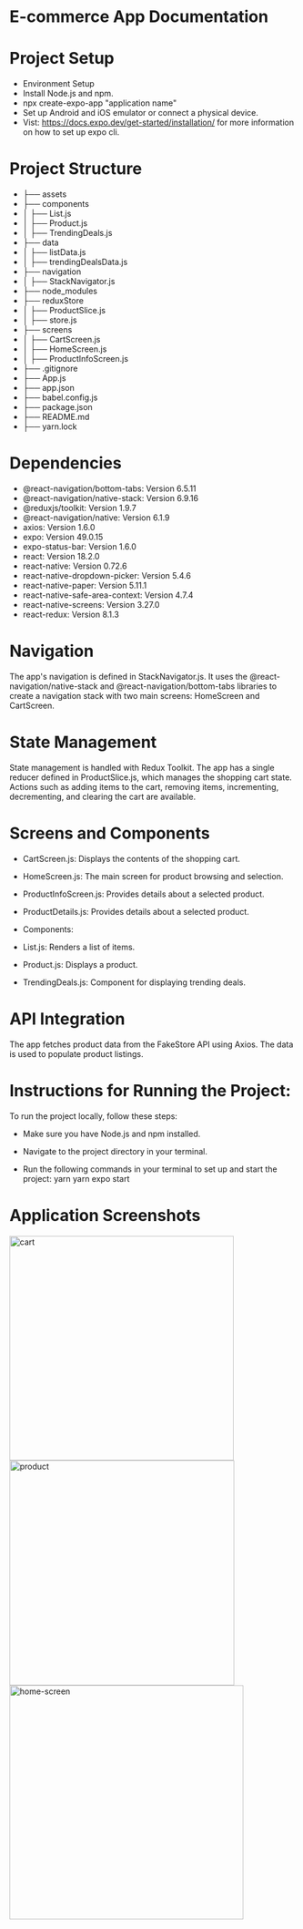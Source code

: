 # E-commerce App Documentation

# Project Setup

 * Environment Setup
* Install Node.js and npm.
* npx create-expo-app "application name"
* Set up Android and iOS emulator or connect a physical device.
* Vist: https://docs.expo.dev/get-started/installation/ for more information on how to set up expo cli.

# Project Structure

* ├── assets
* ├── components
* │   ├── List.js
* │   ├── Product.js
* │   ├── TrendingDeals.js
* ├── data
* │   ├── listData.js
* │   ├── trendingDealsData.js
* ├── navigation
* │   ├── StackNavigator.js
* ├── node_modules
* ├── reduxStore
* │   ├── ProductSlice.js
* │   ├── store.js
* ├── screens
* │   ├── CartScreen.js
* │   ├── HomeScreen.js
* │   ├── ProductInfoScreen.js
* ├── .gitignore
* ├── App.js
* ├── app.json
* ├── babel.config.js
* ├── package.json
* ├── README.md
* ├── yarn.lock


# Dependencies
* @react-navigation/bottom-tabs: Version 6.5.11
* @react-navigation/native-stack: Version 6.9.16
* @reduxjs/toolkit: Version 1.9.7
* @react-navigation/native: Version 6.1.9
* axios: Version 1.6.0
* expo: Version 49.0.15
* expo-status-bar: Version 1.6.0
* react: Version 18.2.0
* react-native: Version 0.72.6
* react-native-dropdown-picker: Version 5.4.6
* react-native-paper: Version 5.11.1
* react-native-safe-area-context: Version 4.7.4
* react-native-screens: Version 3.27.0
* react-redux: Version 8.1.3

# Navigation
The app's navigation is defined in StackNavigator.js. It uses the @react-navigation/native-stack and @react-navigation/bottom-tabs libraries to create a navigation stack with two main screens: HomeScreen and CartScreen.

# State Management
State management is handled with Redux Toolkit. The app has a single reducer defined in ProductSlice.js, which manages the shopping cart state. Actions such as adding items to the cart, removing items, incrementing, decrementing, and clearing the cart are available.

# Screens and Components

* CartScreen.js: Displays the contents of the shopping cart.
* HomeScreen.js: The main screen for product browsing and selection.
* ProductInfoScreen.js: Provides details about a selected product.
* ProductDetails.js: Provides details about a selected product.

* Components:

* List.js: Renders a list of items.
* Product.js: Displays a product.
* TrendingDeals.js: Component for displaying trending deals.

# API Integration
The app fetches product data from the FakeStore API using Axios. The data is used to populate product listings.

# Instructions for Running the Project:

To run the project locally, follow these steps:

* Make sure you have Node.js and npm installed.

* Navigate to the project directory in your terminal.

* Run the following commands in your terminal to set up and start the project:
     yarn 
     yarn expo start

# Application Screenshots
<img width="394" alt="cart" src="https://github.com/Edititus/ecommerceApp/assets/116601338/c19a65cc-62a0-4148-8e2b-6d89bc6f1ab2">
<img width="395" alt="product" src="https://github.com/Edititus/ecommerceApp/assets/116601338/ad8ad3ae-3c4f-4d7d-9a58-3cbc11e2ee2e">
<img width="411" alt="home-screen" src="https://github.com/Edititus/ecommerceApp/assets/116601338/f4e668c5-8121-4d70-ab0f-784d1658c981">
